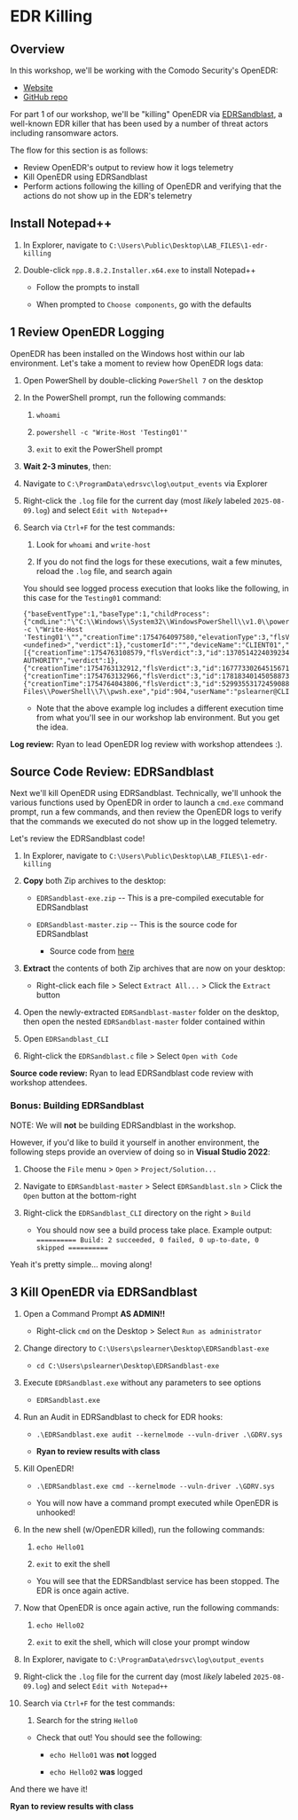 # EDR Killing

## Overview

In this workshop, we'll be working with the Comodo Security's OpenEDR:
- [Website](https://www.openedr.com/)
- [GitHub repo](https://github.com/ComodoSecurity/openedr)

For part 1 of our workshop, we'll be "killing" OpenEDR via [EDRSandblast](https://github.com/wavestone-cdt/EDRSandblast), a well-known EDR killer that has been used by a number of threat actors including ransomware actors.

The flow for this section is as follows:
- Review OpenEDR's output to review how it logs telemetry
- Kill OpenEDR using EDRSandblast
- Perform actions following the killing of OpenEDR and verifying that the actions do not show up in the EDR's telemetry

## Install Notepad++

1. In Explorer, navigate to `C:\Users\Public\Desktop\LAB_FILES\1-edr-killing`

1. Double-click `npp.8.8.2.Installer.x64.exe` to install Notepad++

    - Follow the prompts to install
    
    - When prompted to `Choose components`, go with the defaults

## 1 Review OpenEDR Logging

OpenEDR has been installed on the Windows host within our lab environment. Let's take a moment to review how OpenEDR logs data:

1. Open PowerShell by double-clicking `PowerShell 7` on the desktop

1. In the PowerShell prompt, run the following commands:

    1. `whoami`
  
    1. `powershell -c "Write-Host 'Testing01'"`
  
    1. `exit` to exit the PowerShell prompt

1. **Wait 2-3 minutes**, then:

1. Navigate to `C:\ProgramData\edrsvc\log\output_events` via Explorer

1. Right-click the `.log` file for the current day (most _likely_ labeled `2025-08-09.log`) and select `Edit with Notepad++`

1. Search via `Ctrl+F` for the test commands:

    1. Look for `whoami` and `write-host`
  
    1. If you do not find the logs for these executions, wait a few minutes, reload the `.log` file, and search again
    
    You should see logged process execution that looks like the following, in this case for the `Testing01` command:
    
    ``` 
    {"baseEventType":1,"baseType":1,"childProcess":{"cmdLine":"\"C:\\Windows\\System32\\WindowsPowerShell\\v1.0\\powershell.exe\" -c \"Write-Host 'Testing01'\"","creationTime":1754764097580,"elevationType":3,"flsVerdict":3,"id":15875525547496000396,"imageHash":"3e72bef25a1cd88c502421e3d50a8eb4c6bd1226","imagePath":"C:\\Windows\\System32\\WindowsPowerShell\\v1.0\\powershell.exe","pid":6848,"scriptContent":"<undefined>","verdict":1},"customerId":"","deviceName":"CLIENT01","endpointId":"","eventType":null,"processes":[{"creationTime":1754763108579,"flsVerdict":3,"id":13705142240392347118,"imageHash":"1727054b50f1dcba229739fa0e73bdef0797ac45","imagePath":"C:\\Windows\\System32\\winlogon.exe","pid":4252,"userName":"SYSTEM@NT AUTHORITY","verdict":1},{"creationTime":1754763132912,"flsVerdict":3,"id":16777330264515671491,"imageHash":"7e27ed0d97bc5b09c9eb37dab311797adeda2430","imagePath":"C:\\Windows\\System32\\userinit.exe","pid":5352,"userName":"pslearner@CLIENT01","verdict":1},{"creationTime":1754763132966,"flsVerdict":3,"id":1781834014505887309,"imageHash":"8baa602fdc6ba67545c0717e2b9063a0bfe3f278","imagePath":"C:\\Windows\\explorer.exe","pid":5368,"userName":"pslearner@CLIENT01","verdict":1},{"creationTime":1754764043806,"flsVerdict":3,"id":5299355317245908830,"imageHash":"82fa6e3ffe6d880722b7c5b4e5251bec6ac51af1","imagePath":"C:\\Program Files\\PowerShell\\7\\pwsh.exe","pid":904,"userName":"pslearner@CLIENT01","verdict":1}],"sessionUser":"pslearner@CLIENT01","time":1754764097593,"type":"RP1.1","version":"1.1"}
    ```
    
    - Note that the above example log includes a different execution time from what you'll see in our workshop lab environment. But you get the idea.

**Log review:** Ryan to lead OpenEDR log review with workshop attendees :).

## Source Code Review: EDRSandblast

Next we'll kill OpenEDR using EDRSandblast. Technically, we'll unhook the various functions used by OpenEDR in order to launch a `cmd.exe` command prompt, run a few commands, and then review the OpenEDR logs to verify that the commands we executed do not show up in the logged telemetry.

Let's review the EDRSandblast code!

1. In Explorer, navigate to `C:\Users\Public\Desktop\LAB_FILES\1-edr-killing`

1. **Copy** both Zip archives to the desktop:

    - `EDRSandblast-exe.zip` -- This is a pre-compiled executable for EDRSandblast
    
    - `EDRSandblast-master.zip` -- This is the source code for EDRSandblast
    
        - Source code from [here](https://github.com/wavestone-cdt/EDRSandblast)
    
1. **Extract** the contents of both Zip archives that are now on your desktop:

    - Right-click each file > Select `Extract All...` > Click the `Extract` button

1. Open the newly-extracted `EDRSandblast-master` folder on the desktop, then open the nested `EDRSandblast-master` folder contained within

1. Open `EDRSandblast_CLI`

1. Right-click the `EDRSandblast.c` file > Select `Open with Code`

**Source code review:**
Ryan to lead EDRSandblast code review with workshop attendees.

### Bonus: Building EDRSandblast

NOTE: We will **not** be building EDRSandblast in the workshop.

However, if you'd like to build it yourself in another environment, the following steps provide an overview of doing so in **Visual Studio 2022**:

1. Choose the `File` menu > `Open` > `Project/Solution...`

1. Navigate to `EDRSandblast-master` > Select `EDRSandblast.sln` > Click the `Open` button at the bottom-right

1. Right-click the `EDRSandblast_CLI` directory on the right > `Build`

    - You should now see a build process take place. Example output: `========== Build: 2 succeeded, 0 failed, 0 up-to-date, 0 skipped ==========`

Yeah it's pretty simple... moving along!

## 3 Kill OpenEDR via EDRSandblast

1. Open a Command Prompt **AS ADMIN!!**

    - Right-click `cmd` on the Desktop > Select `Run as administrator`

1. Change directory to `C:\Users\pslearner\Desktop\EDRSandblast-exe`

    - `cd C:\Users\pslearner\Desktop\EDRSandblast-exe`

1. Execute `EDRSandblast.exe` without any parameters to see options

    - `EDRSandblast.exe`
    
1. Run an Audit in EDRSandblast to check for EDR hooks:

    - `.\EDRSandblast.exe audit --kernelmode --vuln-driver .\GDRV.sys`
    
    - **Ryan to review results with class**
    
1. Kill OpenEDR!

    - `.\EDRSandblast.exe cmd --kernelmode --vuln-driver .\GDRV.sys`
    
    - You will now have a command prompt executed while OpenEDR is unhooked!
    
1. In the new shell (w/OpenEDR killed), run the following commands:

    1. `echo Hello01`
    
    1. `exit` to exit the shell
    
    - You will see that the EDRSandblast service has been stopped. The EDR is once again active.
    
1. Now that OpenEDR is once again active, run the following commands:
  
    1. `echo Hello02`
    
    1. `exit` to exit the shell, which will close your prompt window
    
1. In Explorer, navigate to `C:\ProgramData\edrsvc\log\output_events`

1. Right-click the `.log` file for the current day (most _likely_ labeled `2025-08-09.log`) and select `Edit with Notepad++`

1. Search via `Ctrl+F` for the test commands:

    1. Search for the string `Hello0`
    
    - Check that out! You should see the following:
    
        - `echo Hello01` was __not__ logged
        
        - `echo Hello02` __was__ logged
          
And there we have it!

**Ryan to review results with class**
